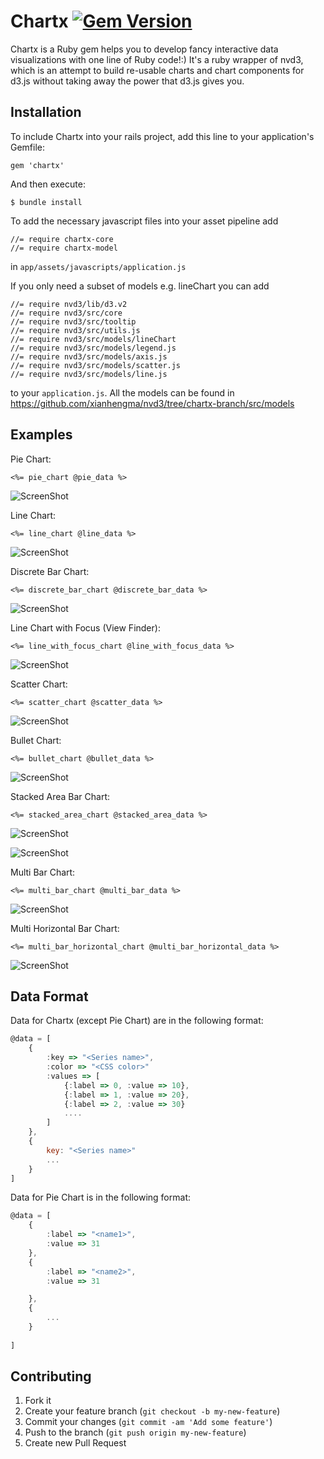 # Chartx [![Gem Version](https://badge.fury.io/rb/chartx.png)](http://badge.fury.io/rb/chartx)


Chartx is a Ruby gem helps you to develop fancy interactive data visualizations with one line of Ruby code!:) 
It's a ruby wrapper of nvd3, which is an attempt to build re-usable charts and chart components for d3.js without taking away the power that d3.js gives you.    

## Installation

To include Chartx into your rails project, add this line to your application's Gemfile:

    gem 'chartx'

And then execute:

    $ bundle install

To add the necessary javascript files into your asset pipeline add

    //= require chartx-core
	//= require chartx-model

in ```app/assets/javascripts/application.js```

If you only need a subset of models e.g. lineChart you can add 

    //= require nvd3/lib/d3.v2
    //= require nvd3/src/core
    //= require nvd3/src/tooltip
    //= require nvd3/src/utils.js
    //= require nvd3/src/models/lineChart
    //= require nvd3/src/models/legend.js
    //= require nvd3/src/models/axis.js
    //= require nvd3/src/models/scatter.js
    //= require nvd3/src/models/line.js

to your ```application.js```. All the models can be found in https://github.com/xianhengma/nvd3/tree/chartx-branch/src/models

## Examples

Pie Chart:

```erb
<%= pie_chart @pie_data %>
```
![ScreenShot](https://raw.github.com/xianhengma/chartx/master/screenshots/piechart.png)

Line Chart:

```erb
<%= line_chart @line_data %>
```
![ScreenShot](https://raw.github.com/xianhengma/chartx/master/screenshots/linechart.png)

Discrete Bar Chart:
```erb
<%= discrete_bar_chart @discrete_bar_data %>
```
![ScreenShot](https://raw.github.com/xianhengma/chartx/master/screenshots/barchart.png)

Line Chart with Focus (View Finder):
```erb
<%= line_with_focus_chart @line_with_focus_data %>
```
![ScreenShot](https://raw.github.com/xianhengma/chartx/master/screenshots/linewithfocuschart.png)

Scatter Chart:
```erb
<%= scatter_chart @scatter_data %>
```
![ScreenShot](https://raw.github.com/xianhengma/chartx/master/screenshots/scatterchart.png)

Bullet Chart:
```erb
<%= bullet_chart @bullet_data %>
```
![ScreenShot](https://raw.github.com/xianhengma/chartx/master/screenshots/bulletchart.png)

Stacked Area Bar Chart:
```erb
<%= stacked_area_chart @stacked_area_data %>
```
![ScreenShot](https://raw.github.com/xianhengma/chartx/master/screenshots/stackedareachart.png)

![ScreenShot](https://raw.github.com/xianhengma/chartx/master/screenshots/stackedareachart3.png)

Multi Bar Chart:
```erb
<%= multi_bar_chart @multi_bar_data %>
```
![ScreenShot](https://raw.github.com/xianhengma/chartx/master/screenshots/multibarchart2.png)

Multi Horizontal Bar Chart:
```erb
<%= multi_bar_horizontal_chart @multi_bar_horizontal_data %>
```
![ScreenShot](https://raw.github.com/xianhengma/chartx/master/screenshots/horizontalbarchart.png)

## Data Format

Data for Chartx (except Pie Chart) are in the following format:

```js
@data = [
	{
		:key => "<Series name>",
		:color => "<CSS color>"
		:values => [
			{:label => 0, :value => 10},
			{:label => 1, :value => 20},
			{:label => 2, :value => 30}
			....
		]
	},
	{
		key: "<Series name>"
		...
	}
]
```

Data for Pie Chart is in the following format:

```js
@data = [
	{
		:label => "<name1>",
		:value => 31
	},
	{
		:label => "<name2>",
		:value => 31

	},
	{
		...
	}
		
]
```

## Contributing

1. Fork it
2. Create your feature branch (`git checkout -b my-new-feature`)
3. Commit your changes (`git commit -am 'Add some feature'`)
4. Push to the branch (`git push origin my-new-feature`)
5. Create new Pull Request
